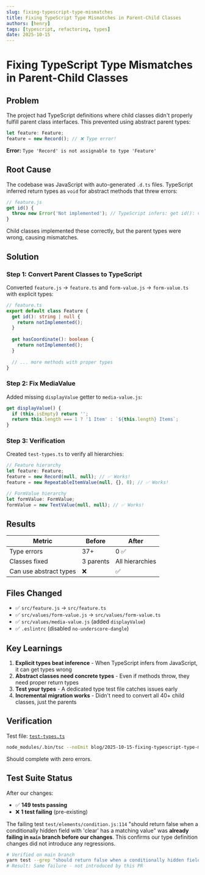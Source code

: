 ```yaml
---
slug: fixing-typescript-type-mismatches
title: Fixing TypeScript Type Mismatches in Parent-Child Classes
authors: [henry]
tags: [typescript, refactoring, types]
date: 2025-10-15
---
```


# Fixing TypeScript Type Mismatches in Parent-Child Classes

## Problem

The project had TypeScript definitions where child classes didn't properly fulfill parent class interfaces. This prevented using abstract parent types:

```typescript
let feature: Feature;
feature = new Record(); // ❌ Type error!
```

**Error:** `Type 'Record' is not assignable to type 'Feature'`

<!-- truncate -->

## Root Cause

The codebase was JavaScript with auto-generated `.d.ts` files. TypeScript inferred return types as `void` for abstract methods that threw errors:

```javascript
// feature.js
get id() {
  throw new Error('Not implemented'); // TypeScript infers: get id(): void
}
```

Child classes implemented these correctly, but the parent types were wrong, causing mismatches.

## Solution

### Step 1: Convert Parent Classes to TypeScript

Converted `feature.js` → `feature.ts` and `form-value.js` → `form-value.ts` with explicit types:

```typescript
// feature.ts
export default class Feature {
  get id(): string | null {
    return notImplemented();
  }
  
  get hasCoordinate(): boolean {
    return notImplemented();
  }
  
  // ... more methods with proper types
}
```

### Step 2: Fix MediaValue

Added missing `displayValue` getter to `media-value.js`:

```javascript
get displayValue() {
  if (this.isEmpty) return '';
  return this.length === 1 ? '1 Item' : `${this.length} Items`;
}
```

### Step 3: Verification

Created `test-types.ts` to verify all hierarchies:

```typescript
// Feature hierarchy
let feature: Feature;
feature = new Record(null, null); // ✅ Works!
feature = new RepeatableItemValue(null, {}, 0); // ✅ Works!

// FormValue hierarchy  
let formValue: FormValue;
formValue = new TextValue(null, null); // ✅ Works!
```

## Results

| Metric | Before | After |
|--------|--------|-------|
| Type errors | 37+ | 0 ✅ |
| Classes fixed | 3 parents | All hierarchies |
| Can use abstract types | ❌ | ✅ |

## Files Changed

- ✅ `src/feature.js` → `src/feature.ts`
- ✅ `src/values/form-value.js` → `src/values/form-value.ts`
- ✅ `src/values/media-value.js` (added `displayValue`)
- ✅ `.eslintrc` (disabled `no-underscore-dangle`)

## Key Learnings

1. **Explicit types beat inference** - When TypeScript infers from JavaScript, it can get types wrong
2. **Abstract classes need concrete types** - Even if methods throw, they need proper return types
3. **Test your types** - A dedicated type test file catches issues early
4. **Incremental migration works** - Didn't need to convert all 40+ child classes, just the parents

## Verification

Test file: [`test-types.ts`](./test-types.ts)

```bash
node_modules/.bin/tsc --noEmit blog/2025-10-15-fixing-typescript-type-mismatches/test-types.ts
```

Should complete with zero errors.

## Test Suite Status

After our changes:
- ✅ **149 tests passing**
- ❌ **1 test failing** (pre-existing)

The failing test `test/elements/condition.js:114` "should return false when a conditionally hidden field with 'clear' has a matching value" was **already failing in `main` branch before our changes**. This confirms our type definition changes did not introduce any regressions.

```bash
# Verified on main branch
yarn test --grep "should return false when a conditionally hidden field"
# Result: Same failure - not introduced by this PR
```
